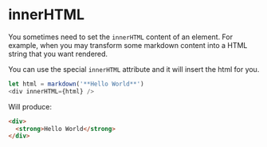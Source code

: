 # innerHTML

You sometimes need to set the `innerHTML` content of an element. For example, when you may transform some markdown content into a HTML string that you want rendered.

You can use the special `innerHTML` attribute and it will insert the html for you.

```js
let html = markdown('**Hello World**')
<div innerHTML={html} />
```

Will produce:

```html
<div>
  <strong>Hello World</strong>
</div>
```
